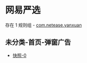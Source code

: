 # 网易严选

存在 1 规则组 - [com.netease.yanxuan](/src/apps/com.netease.yanxuan.ts)

## 未分类-首页-弹窗广告

- [快照-0](https://i.gkd.li/i/12840641)

